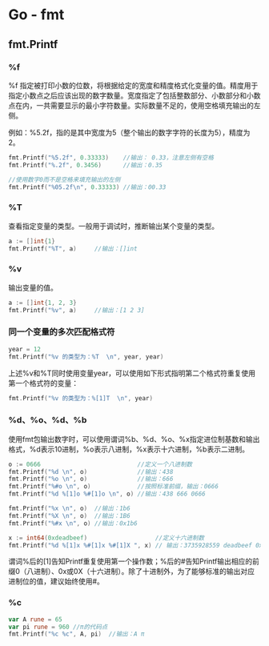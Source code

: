 # Go - fmt



## fmt.Printf

### %f

%f 指定被打印小数的位数，将根据给定的宽度和精度格式化变量的值。精度用于指定小数点之后应该出现的数字数量。宽度指定了包括整数部分、小数部分和小数点在内，一共需要显示的最小字符数量。实际数量不足的，使用空格填充输出的左侧。

例如：%5.2f，指的是其中宽度为5（整个输出的数字字符的长度为5），精度为2。

```go
fmt.Printf("%5.2f", 0.33333)    //输出： 0.33，注意左侧有空格
fmt.Printf("%.2f", 0.3456)		//输出：0.35

//使用数字0而不是空格来填充输出的左侧
fmt.Printf("%05.2f\n", 0.33333) //输出：00.33
```



### %T

查看指定变量的类型。一般用于调试时，推断输出某个变量的类型。

```go
a := []int{1}
fmt.Printf("%T", a)		//输出：[]int
```

### %v

输出变量的值。

```go
a := []int{1, 2, 3}
fmt.Printf("%v", a)		//输出：[1 2 3]
```



### 同一个变量的多次匹配格式符

```go
year = 12
fmt.Printf("%v 的类型为：%T  \n", year, year)		
```

上述%v和%T同时使用变量year，可以使用如下形式指明第二个格式符重复使用第一个格式符的变量：

```go
fmt.Printf("%v 的类型为：%[1]T  \n", year)
```

### %d、%o、%d、%b

使用fmt包输出数字时，可以使用谓词%b、%d、%o、%x指定进位制基数和输出格式，%d表示10进制，%o表示八进制，%x表示十六进制，%b表示二进制。

```go
o := 0666                           //定义一个八进制数
fmt.Printf("%d \n", o)              //输出：438
fmt.Printf("%o \n", o)              //输出：666
fmt.Printf("%#o \n", o)             //按照标准前缀，输出：0666
fmt.Printf("%d %[1]o %#[1]o \n", o) //输出：438 666 0666

fmt.Printf("%x \n", o)  //输出：1b6
fmt.Printf("%X \n", o)  //输出：1B6
fmt.Printf("%#x \n", o) //输出：0x1b6

x := int64(0xdeadbeef)                   //定义十六进制数
fmt.Printf("%d %[1]x %#[1]x %#[1]X ", x) // 输出：3735928559 deadbeef 0xdeadbeef 0XDEADBEEF
```

谓词%后的[1]告知Printf重复使用第一个操作数；%后的#告知Printf输出相应的前缀0（八进制）、0x或0X（十六进制）。除了十进制外，为了能够标准的输出对应进制位的值，建议始终使用#。

### %c

```go
var A rune = 65
var pi rune = 960 //π的代码点
fmt.Printf("%c %c", A, pi)	//输出：A π
```

